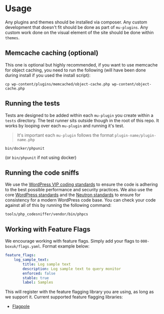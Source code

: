 # Usage

Any plugins and themes should be installed via composer. Any custom development that doesn't fit should be done as part of `mu-plugins`. Any custom work done on the visual element of the site should be done within `themes`.

## Memcache caching (optional)

This one is optional but highly recommended, if you want to use memcache for object caching, you need to run the following (will have been done during install if you used the install script):

`cp wp-content/plugins/memcached/object-cache.php wp-content/object-cache.php`

## Running the tests

Tests are designed to be added within each `mu-plugin` you create within a `tests` directory. The test runner sits outside though in the root of this repo. It works by looping over each `mu-plugin` and running it's test.

> It's important each `mu-plugin` follows the format `plugin-name/plugin-name.php`

`bin/docker/phpunit`

(or `bin/phpunit` if not using docker)

## Running the code sniffs

We use the [WordPress VIP coding standards](https://github.com/Automattic/VIP-Coding-Standards) to ensure the code is adhering to the best possible performance and security practices. We also use the core [WordPress standards](https://github.com/WordPress/WordPress-Coding-Standards) and the [Neutron standards](https://github.com/Automattic/phpcs-neutron-standard) to ensure for consistency for a modern WordPress code base. You can check your code against all of this by running the following command:

`tools/php_codesniffer/vendor/bin/phpcs`


## Working with Feature Flags

We encourage working with feature flags. Simply add your flags to `000-boxuk/flags.yaml`. Format example below:

```yaml
feature_flags:
    log_sample_text:
        title: Log sample text
        description: Log sample text to query monitor
        enforced: false
        stable: true
        label: Samples
```

This will register with the feature flagging library you are using, as long as we support it. Current supported feature flagging libraries:

* [Flagpole](https://github.com/jamesrwilliams/flagpole)
